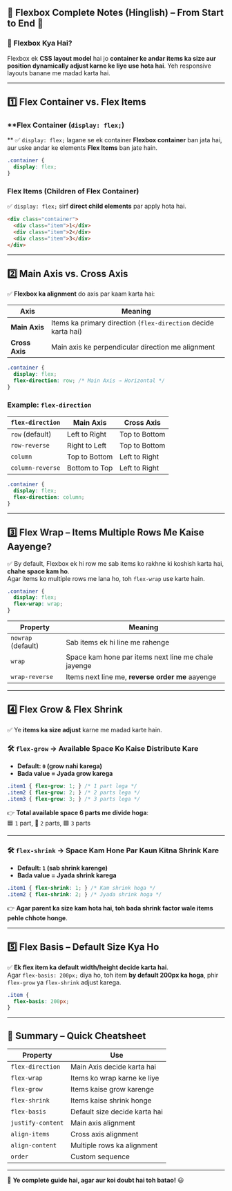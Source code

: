 ## 📌 **Flexbox Complete Notes (Hinglish) – From Start to End** 🚀  

### **🔹 Flexbox Kya Hai?**
Flexbox ek **CSS layout model** hai jo **container ke andar items ka size aur position dynamically adjust karne ke liye use hota hai**. Yeh responsive layouts banane me madad karta hai.

---

## **1️⃣ Flex Container vs. Flex Items**
### **Flex Container (`display: flex;`)
**
✅ `display: flex;` lagane se ek container **Flexbox container** ban jata hai, aur uske andar ke elements **Flex Items** ban jate hain.

```css
.container {
  display: flex;
}
```

### **Flex Items (Children of Flex Container)**
✅ `display: flex;` sirf **direct child elements** par apply hota hai.

```html
<div class="container">
  <div class="item">1</div>
  <div class="item">2</div>
  <div class="item">3</div>
</div>
```

---

## **2️⃣ Main Axis vs. Cross Axis**
✅ **Flexbox ka alignment** do axis par kaam karta hai:

| Axis | Meaning |
|------|---------|
| **Main Axis** | Items ka primary direction (`flex-direction` decide karta hai) |
| **Cross Axis** | Main axis ke perpendicular direction me alignment |

```css
.container {
  display: flex;
  flex-direction: row; /* Main Axis → Horizontal */
}
```

### **Example: `flex-direction`**
| `flex-direction` | Main Axis | Cross Axis |
|-----------------|-----------|------------|
| `row` (default) | Left to Right | Top to Bottom |
| `row-reverse` | Right to Left | Top to Bottom |
| `column` | Top to Bottom | Left to Right |
| `column-reverse` | Bottom to Top | Left to Right |

```css
.container {
  display: flex;
  flex-direction: column;
}
```

---

## **3️⃣ Flex Wrap – Items Multiple Rows Me Kaise Aayenge?**
✅ By default, Flexbox ek hi row me sab items ko rakhne ki koshish karta hai, **chahe space kam ho**.  
Agar items ko multiple rows me lana ho, toh `flex-wrap` use karte hain.

```css
.container {
  display: flex;
  flex-wrap: wrap;
}
```

| Property | Meaning |
|----------|---------|
| `nowrap` (default) | Sab items ek hi line me rahenge |
| `wrap` | Space kam hone par items next line me chale jayenge |
| `wrap-reverse` | Items next line me, **reverse order me** aayenge |

---

## **4️⃣ Flex Grow & Flex Shrink**
✅ Ye **items ka size adjust** karne me madad karte hain.

### **🛠 `flex-grow` → Available Space Ko Kaise Distribute Kare**
- **Default: `0` (grow nahi karega)**
- **Bada value = Jyada grow karega**  

```css
.item1 { flex-grow: 1; } /* 1 part lega */
.item2 { flex-grow: 2; } /* 2 parts lega */
.item3 { flex-grow: 3; } /* 3 parts lega */
```

👉 **Total available space 6 parts me divide hoga**:  
🟦 `1` part, 🔵 `2` parts, 🟩 `3` parts

---

### **🛠 `flex-shrink` → Space Kam Hone Par Kaun Kitna Shrink Kare**
- **Default: `1` (sab shrink karenge)**
- **Bada value = Jyada shrink karega**

```css
.item1 { flex-shrink: 1; } /* Kam shrink hoga */
.item2 { flex-shrink: 2; } /* Jyada shrink hoga */
```

👉 **Agar parent ka size kam hota hai, toh bada shrink factor wale items pehle chhote honge**.

---

## **5️⃣ Flex Basis – Default Size Kya Ho**
✅ **Ek flex item ka default width/height decide karta hai**.  
Agar `flex-basis: 200px;` diya ho, toh item **by default 200px ka hoga**, phir `flex-grow` ya `flex-shrink` adjust karega.

```css
.item {
  flex-basis: 200px;
}
```

---

## **📏 Summary – Quick Cheatsheet**
| Property | Use |
|----------|----------|
| `flex-direction` | Main Axis decide karta hai |
| `flex-wrap` | Items ko wrap karne ke liye |
| `flex-grow` | Items kaise grow karenge |
| `flex-shrink` | Items kaise shrink honge |
| `flex-basis` | Default size decide karta hai |
| `justify-content` | Main axis alignment |
| `align-items` | Cross axis alignment |
| `align-content` | Multiple rows ka alignment |
| `order` | Custom sequence |

---

🚀 **Ye complete guide hai, agar aur koi doubt hai toh batao!** 😃
